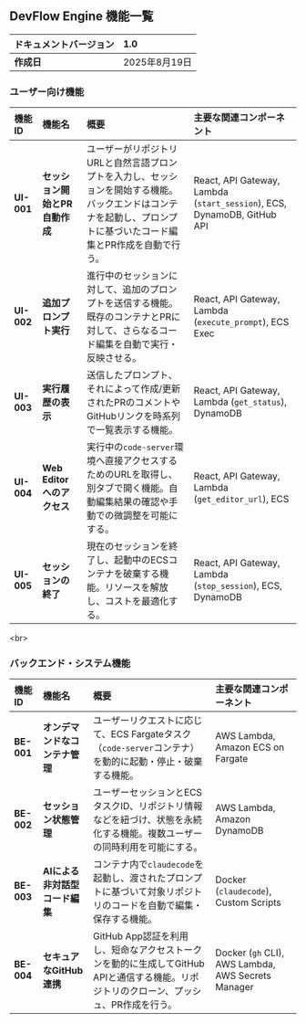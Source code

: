 ## **DevFlow Engine 機能一覧**

| ドキュメントバージョン | 1.0 |
| :--- | :--- |
| **作成日** | 2025年8月19日 |

### **ユーザー向け機能**

| 機能ID | 機能名 | 概要 | 主要な関連コンポーネント |
| :--- | :--- | :--- | :--- |
| **UI-001** | **セッション開始とPR自動作成** | ユーザーがリポジトリURLと自然言語プロンプトを入力し、セッションを開始する機能。バックエンドはコンテナを起動し、プロンプトに基づいたコード編集とPR作成を自動で行う。 | React, API Gateway, Lambda (`start_session`), ECS, DynamoDB, GitHub API |
| **UI-002** | **追加プロンプト実行** | 進行中のセッションに対して、追加のプロンプトを送信する機能。既存のコンテナとPRに対して、さらなるコード編集を自動で実行・反映させる。 | React, API Gateway, Lambda (`execute_prompt`), ECS Exec |
| **UI-003** | **実行履歴の表示** | 送信したプロンプト、それによって作成/更新されたPRのコメントやGitHubリンクを時系列で一覧表示する機能。 | React, API Gateway, Lambda (`get_status`), DynamoDB |
| **UI-004** | **Web Editorへのアクセス** | 実行中の`code-server`環境へ直接アクセスするためのURLを取得し、別タブで開く機能。自動編集結果の確認や手動での微調整を可能にする。 | React, API Gateway, Lambda (`get_editor_url`), ECS |
| **UI-005** | **セッションの終了** | 現在のセッションを終了し、起動中のECSコンテナを破棄する機能。リソースを解放し、コストを最適化する。 | React, API Gateway, Lambda (`stop_session`), ECS, DynamoDB |

\<br\>

### **バックエンド・システム機能**

| 機能ID | 機能名 | 概要 | 主要な関連コンポーネント |
| :--- | :--- | :--- | :--- |
| **BE-001** | **オンデマンドなコンテナ管理** | ユーザーリクエストに応じて、ECS Fargateタスク（`code-server`コンテナ）を動的に起動・停止・破棄する機能。 | AWS Lambda, Amazon ECS on Fargate |
| **BE-002** | **セッション状態管理** | ユーザーセッションとECSタスクID、リポジトリ情報などを紐づけ、状態を永続化する機能。複数ユーザーの同時利用を可能にする。 | AWS Lambda, Amazon DynamoDB |
| **BE-003** | **AIによる非対話型コード編集** | コンテナ内で`claudecode`を起動し、渡されたプロンプトに基づいて対象リポジトリのコードを自動で編集・保存する機能。 | Docker (`claudecode`), Custom Scripts |
| **BE-004** | **セキュアなGitHub連携** | GitHub App認証を利用し、短命なアクセストークンを動的に生成してGitHub APIと通信する機能。リポジトリのクローン、プッシュ、PR作成を行う。 | Docker (`gh` CLI), AWS Lambda, AWS Secrets Manager |